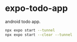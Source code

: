 # expo-todo-app

android todo app.

```sh
npx expo start --tunnel
npx expo start --clear --tunnel
```
